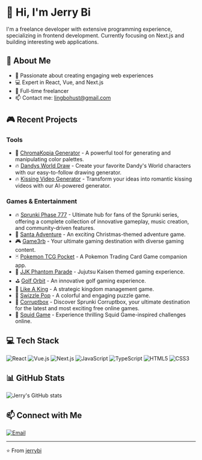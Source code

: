 # 👋 Hi, I'm Jerry Bi

I'm a freelance developer with extensive programming experience, specializing in frontend development. Currently focusing on Next.js and building interesting web applications.

## 🚀 About Me
- 🔭 Passionate about creating engaging web experiences
- 💻 Expert in React, Vue, and Next.js
- 🌟 Full-time freelancer
- 📫 Contact me: lingbohust@gmail.com

## 🎮 Recent Projects

### Tools
- 🎨 [ChromaKopia Generator](https://chromakopiagenerator.net) - A powerful tool for generating and manipulating color palettes.
- 🔥 [Dandys World Draw](https://dandysworlddraw.com) - Create your favorite Dandy's World characters with our easy-to-follow drawing generator.
- 🔥 [Kissing Video Generator](https://kissingvideogenerator.com) - Transform your ideas into romantic kissing videos with our AI-powered generator.

### Games & Entertainment
- 🔥 [Sprunki Phase 777](https://sprunkiphase777.com) - Ultimate hub for fans of the Sprunki series, offering a complete collection of innovative gameplay, music creation, and community-driven features.
- 🎅 [Santa Adventure](https://santaadventure.net) - An exciting Christmas-themed adventure game.
- 🎮 [Game3rb](https://game3rb.games) - Your ultimate gaming destination with diverse gaming content.
- 🃏 [Pokemon TCG Pocket](https://pokemontcgpocket.xyz) - A Pokemon Trading Card Game companion app.
- 👻 [JJK Phantom Parade](https://jjkphantomparade.com) - Jujutsu Kaisen themed gaming experience.
- ⛳ [Golf Orbit](https://golforbit.org) - An innovative golf gaming experience.
- 👑 [Like A King](https://likeaking.net) - A strategic kingdom management game.
- 🎪 [Swizzle Pop](https://swizzlepop.net) - A colorful and engaging puzzle game.
- 🎪 [Corruptbox](https://corruptbox.biz) - Discover Sprunki Corruptbox, your ultimate destination for the latest and most exciting free online games.
- 🎪 [Squid Game](https://squid-game.run) - Experience thrilling Squid Game-inspired challenges online.


## 💻 Tech Stack
![React](https://img.shields.io/badge/-React-61DAFB?style=flat&logo=react&logoColor=black)
![Vue.js](https://img.shields.io/badge/-Vue.js-4FC08D?style=flat&logo=vue.js&logoColor=white)
![Next.js](https://img.shields.io/badge/-Next.js-000000?style=flat&logo=next.js&logoColor=white)
![JavaScript](https://img.shields.io/badge/-JavaScript-F7DF1E?style=flat&logo=javascript&logoColor=black)
![TypeScript](https://img.shields.io/badge/-TypeScript-3178C6?style=flat&logo=typescript&logoColor=white)
![HTML5](https://img.shields.io/badge/-HTML5-E34F26?style=flat&logo=html5&logoColor=white)
![CSS3](https://img.shields.io/badge/-CSS3-1572B6?style=flat&logo=css3&logoColor=white)

## 📊 GitHub Stats
![Jerry's GitHub stats](https://github-readme-stats.vercel.app/api?username=jerrybi&show_icons=true&theme=radical)

## 📫 Connect with Me
[![Email](https://img.shields.io/badge/-Email-D14836?style=flat&logo=gmail&logoColor=white)](mailto:lingbohust@gmail.com)

---
⭐️ From [jerrybi](https://github.com/jerrybi)
